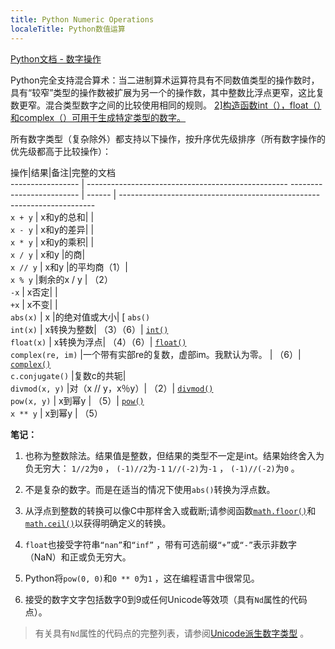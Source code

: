 ```yaml
---
title: Python Numeric Operations
localeTitle: Python数值运算
---
```

[Python文档 - 数字操作](https://docs.python.org/3/library/stdtypes.html#numeric-types-int-float-complex)

Python完全支持混合算术：当二进制算术运算符具有不同数值类型的操作数时，具有“较窄”类型的操作数被扩展为另一个的操作数，其中整数比浮点更窄，这比复数更窄。混合类型数字之间的比较使用相同的规则。 [2\]构造函数int（），float（）和complex（）可用于生成特定类型的数字。](https://docs.python.org/3/library/functions.html#abs)

所有数字类型（复杂除外）都支持以下操作，按升序优先级排序（所有数字操作的优先级都高于比较操作）：

操作|结果|备注|完整的文档  
\----------------- | -------------------------------------------------- ------------------------- | ------ | -------------------------------------------------- ---------------------  
`x + y` | x和y的总和| |  
`x - y` | x和y的差异| |  
`x * y` | x和y的乘积| |  
`x / y` | x和y |的商|  
`x // y` | x和y |的平均商（1）|  
`x % y` |剩余的x / y | （2）  
`-x` | x否定| |  
`+x` | x不变| |  
`abs(x)` | x |的绝对值或大小| \[ `abs()`  
`int(x)` | x转换为整数| （3）（6）| [`int()`](https://docs.python.org/3/library/functions.html#int)  
`float(x)` | x转换为浮点| （4）（6）| [`float()`](https://docs.python.org/3/library/functions.html#float)  
`complex(re, im)` |一个带有实部re的复数，虚部im。我默认为零。 | （6）| [`complex()`](https://docs.python.org/3/library/functions.html#complex)  
`c.conjugate()` |复数c的共轭|  
`divmod(x, y)` |对（x // y，x％y）| （2）| [`divmod()`](https://docs.python.org/3/library/functions.html#divmod)  
`pow(x, y)` | x到幂y | （5）| [`pow()`](https://docs.python.org/3/library/functions.html#pow)  
`x ** y` | x到幂y | （5）

**笔记：**

1.  也称为整数除法。结果值是整数，但结果的类型不一定是int。结果始终舍入为负无穷大： `1//2`为`0` ， `(-1)//2`为`-1` `1//(-2)`为`-1` ， `(-1)//(-2)`为`0` 。
    
2.  不是复杂的数字。而是在适当的情况下使用`abs()`转换为浮点数。
    
3.  从浮点到整数的转换可以像C中那样舍入或截断;请参阅函数[`math.floor()`](https://docs.python.org/3/library/math.html#math.floor)和[`math.ceil()`](https://docs.python.org/3/library/math.html#math.ceil)以获得明确定义的转换。
    
4.  `float`也接受字符串`“nan”`和`“inf”` ，带有可选前缀`“+”`或`“-”`表示非数字（NaN）和正或负无穷大。
    
5.  Python将`pow(0, 0)`和`0 ** 0`为`1` ，这在编程语言中很常见。
    
6.  接受的数字文字包括数字0到9或任何Unicode等效项（具有`Nd`属性的代码点）。
    

> 有关具有`Nd`属性的代码点的完整列表，请参阅[Unicode派生数字类型](http://www.unicode.org/Public/8.0.0/ucd/extracted/DerivedNumericType.txt) 。